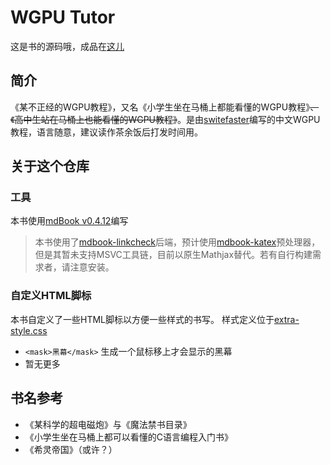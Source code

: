 # WGPU Tutor

这是书的源码哦，成品在[这儿](https://switefaster.github.io/wgpu-tutor)

## 简介

《某不正经的WGPU教程》，又名《小学生坐在马桶上都能看懂的WGPU教程》~~、《高中生站在马桶上也能看懂的WGPU教程》~~。是由[switefaster](https://github.com/switefaster)编写的中文WGPU教程，语言随意，建议读作茶余饭后打发时间用。

## 关于这个仓库

### 工具

本书使用[mdBook v0.4.12](https://github.com/rust-lang/mdBook)编写

> 本书使用了[mdbook-linkcheck](https://github.com/Michael-F-Bryan/mdbook-linkcheck)后端，预计使用[mdbook-katex](https://github.com/lzanini/mdbook-katex)预处理器，但是其暂未支持MSVC工具链，目前以原生Mathjax替代。若有自行构建需求者，请注意安装。

### 自定义HTML脚标

本书自定义了一些HTML脚标以方便一些样式的书写。
样式定义位于[extra-style.css](./extra-style.css)

- `<mask>黑幕</mask>` 生成一个鼠标移上才会显示的黑幕
- 暂无更多

## 书名参考

- 《某科学的超电磁炮》与《魔法禁书目录》
- 《小学生坐在马桶上都可以看懂的C语言编程入门书》
- 《希灵帝国》（或许？）
